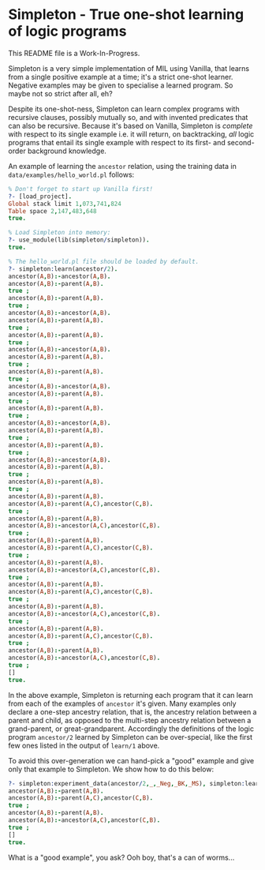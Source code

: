 Simpleton - True one-shot learning of logic programs
====================================================

This README file is a Work-In-Progress.

Simpleton is a very simple implementation of MIL using Vanilla, that learns from
a single positive example at a time; it's a strict one-shot learner. Negative
examples may be given to specialise a learned program. So maybe not so strict
after all, eh?

Despite its one-shot-ness, Simpleton can learn complex programs with recursive
clauses, possibly mutually so, and with invented predicates that can also be
recursive. Because it's based on Vanilla, Simpleton is _complete_ with respect to
its single example i.e. it will return, on backtracking, _all_ logic programs
that entail its single example with respect to its first- and second-order
background knowledge.

An example of learning the `ancestor` relation, using the training data in
`data/examples/hello_world.pl` follows:

```prolog
% Don't forget to start up Vanilla first!
?- [load_project].
Global stack limit 1,073,741,824
Table space 2,147,483,648
true.

% Load Simpleton into memory:
?- use_module(lib(simpleton/simpleton)).
true.

% The hello_world.pl file should be loaded by default.
?- simpleton:learn(ancestor/2).
ancestor(A,B):-ancestor(A,B).
ancestor(A,B):-parent(A,B).
true ;
ancestor(A,B):-parent(A,B).
true ;
ancestor(A,B):-ancestor(A,B).
ancestor(A,B):-parent(A,B).
true ;
ancestor(A,B):-parent(A,B).
true ;
ancestor(A,B):-ancestor(A,B).
ancestor(A,B):-parent(A,B).
true ;
ancestor(A,B):-parent(A,B).
true ;
ancestor(A,B):-ancestor(A,B).
ancestor(A,B):-parent(A,B).
true ;
ancestor(A,B):-parent(A,B).
true ;
ancestor(A,B):-ancestor(A,B).
ancestor(A,B):-parent(A,B).
true ;
ancestor(A,B):-parent(A,B).
true ;
ancestor(A,B):-ancestor(A,B).
ancestor(A,B):-parent(A,B).
true ;
ancestor(A,B):-parent(A,B).
true ;
ancestor(A,B):-parent(A,B).
ancestor(A,B):-parent(A,C),ancestor(C,B).
true ;
ancestor(A,B):-parent(A,B).
ancestor(A,B):-ancestor(A,C),ancestor(C,B).
true ;
ancestor(A,B):-parent(A,B).
ancestor(A,B):-parent(A,C),ancestor(C,B).
true ;
ancestor(A,B):-parent(A,B).
ancestor(A,B):-ancestor(A,C),ancestor(C,B).
true ;
ancestor(A,B):-parent(A,B).
ancestor(A,B):-parent(A,C),ancestor(C,B).
true ;
ancestor(A,B):-parent(A,B).
ancestor(A,B):-ancestor(A,C),ancestor(C,B).
true ;
ancestor(A,B):-parent(A,B).
ancestor(A,B):-parent(A,C),ancestor(C,B).
true ;
ancestor(A,B):-parent(A,B).
ancestor(A,B):-ancestor(A,C),ancestor(C,B).
true ;
[]
true.
```

In the above example, Simpleton is returning each program that it can learn from
each of the examples of `ancestor` it's given. Many examples only declare a
one-step ancestry relation, that is, the ancestry relation between a parent and
child, as opposed to the multi-step ancestry relation between a grand-parent, or
great-grandparent. Accordingly the definitions of the logic program `ancestor/2`
learned by Simpleton can be over-special, like the first few ones listed in the
output of `learn/1` above.

To avoid this over-generation we can hand-pick a "good" example and give only
that example to Simpleton. We show how to do this below:

```prolog
?- simpleton:experiment_data(ancestor/2,_,_Neg,_BK,_MS), simpleton:learn([ancestor(stathis,stassa)],_Neg,_BK,_MS,_Ps), auxiliaries:print_clauses(_Ps).
ancestor(A,B):-parent(A,B).
ancestor(A,B):-parent(A,C),ancestor(C,B).
true ;
ancestor(A,B):-parent(A,B).
ancestor(A,B):-ancestor(A,C),ancestor(C,B).
true ;
[]
true.
```

What is a "good example", you ask? Ooh boy, that's a can of worms...
